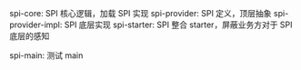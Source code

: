 

spi-core: SPI 核心逻辑，加载 SPI 实现
spi-provider: SPI 定义，顶层抽象
spi-provider-impl: SPI 底层实现
spi-starter: SPI 整合 starter，屏蔽业务方对于 SPI 底层的感知

spi-main: 测试 main